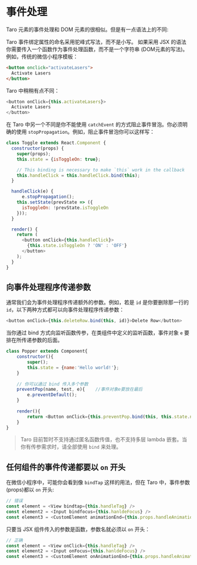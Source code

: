 # 事件处理
Taro 元素的事件处理和 DOM 元素的很相似。但是有一点语法上的不同:

Taro 事件绑定属性的命名采用驼峰式写法，而不是小写。
如果采用 JSX 的语法你需要传入一个函数作为事件处理函数，而不是一个字符串 (DOM元素的写法)。
例如，传统的微信小程序模板：

```html
<button onclick="activateLasers">
  Activate Lasers
</button>
```

Taro 中稍稍有点不同：

```javascript
<button onClick={this.activateLasers}>
  Activate Lasers
</button>
```

在 Taro 中另一个不同是你不能使用 `catchEvent` 的方式阻止事件冒泡。你必须明确的使用 `stopPropagation`。例如，阻止事件冒泡你可以这样写：

```javascript
class Toggle extends React.Component {
  constructor(props) {
    super(props);
    this.state = {isToggleOn: true};

    // This binding is necessary to make `this` work in the callback
    this.handleClick = this.handleClick.bind(this);
  }

  handleClick(e) {
	  e.stopPropagation();
    this.setState(prevState => ({
      isToggleOn: !prevState.isToggleOn
    }));
  }

  render() {
    return (
      <button onClick={this.handleClick}>
        {this.state.isToggleOn ? 'ON' : 'OFF'}
      </button>
    );
  }
}
```

## 向事件处理程序传递参数

通常我们会为事件处理程序传递额外的参数。例如，若是 `id` 是你要删除那一行的 `id`，以下两种方式都可以向事件处理程序传递参数：

```javascript
<button onClick={this.deleteRow.bind(this, id)}>Delete Row</button>
```

当你通过 bind 方式向监听函数传参，在类组件中定义的监听函数，事件对象 `e` 要排在所传递参数的后面。

```javascript
class Popper extends Component{
    constructor(){
        super();
        this.state = {name:'Hello world!'};
    }
    
	// 你可以通过 bind 传入多个参数
    preventPop(name, test, e){    //事件对象e要放在最后
        e.preventDefault();
    }
    
    render(){
        return <Button onClick={this.preventPop.bind(this, this.state.name, 'test')}></Button>;
    }
}
```

> Taro 目前暂时不支持通过匿名函数传值，也不支持多层 lambda 嵌套。当你有传参需求时，请全部使用 `bind` 来处理。

## 任何组件的事件传递都要以 `on` 开头

在微信小程序中，可能你会看到像 `bindTap` 这样的用法，但在 Taro 中，事件参数(props)都以 `on` 开头:

```javascript
// 错误
const element = <View bindtap={this.handleTag} />
const element2 = <Input bindfocus={this.hanldeFocus} />
const element3 = <CustomElement animationEnd={this.props.handleAnimationEnd} />
```

只要当 JSX 组件传入的参数是函数，参数名就必须以 `on` 开头：

```javascript
// 正确
const element = <View onClick={this.handleTag} />
const element2 = <Input onFocus={this.hanldeFocus} />
const element3 = <CustomElement onAnimationEnd={this.props.handleAnimationEnd} />
```

